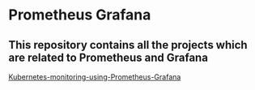 # Prometheus Grafana  

## This repository contains all the projects which are related to Prometheus and Grafana

[Kubernetes-monitoring-using-Prometheus-Grafana]()